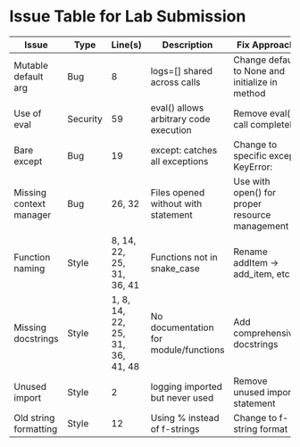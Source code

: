 # Issue Table for Lab Submission

| Issue | Type | Line(s) | Description | Fix Approach |
|-------|------|---------|-------------|--------------|
| Mutable default arg | Bug | 8 | logs=[] shared across calls | Change default to None and initialize in method |
| Use of eval | Security | 59 | eval() allows arbitrary code execution | Remove eval() call completely |
| Bare except | Bug | 19 | except: catches all exceptions | Change to specific except KeyError: |
| Missing context manager | Bug | 26, 32 | Files opened without with statement | Use with open() for proper resource management |
| Function naming | Style | 8, 14, 22, 25, 31, 36, 41 | Functions not in snake_case | Rename addItem → add_item, etc. |
| Missing docstrings | Style | 1, 8, 14, 22, 25, 31, 36, 41, 48 | No documentation for module/functions | Add comprehensive docstrings |
| Unused import | Style | 2 | logging imported but never used | Remove unused import statement |
| Old string formatting | Style | 12 | Using % instead of f-strings | Change to f-string format |
